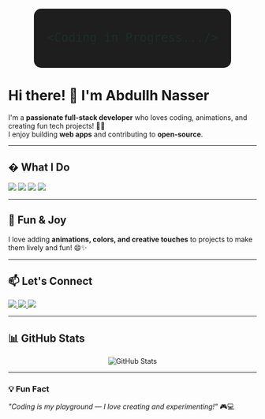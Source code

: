<!-- Animated SVG Banner -->
<p align="center">
  <svg width="400" height="120" viewBox="0 0 400 120" xmlns="http://www.w3.org/2000/svg">
    <rect width="400" height="120" fill="#1E1E1E" rx="15" ry="15"/>
    <text x="50%" y="50%" fill="#00FFAA" font-size="24" font-family="monospace" text-anchor="middle" alignment-baseline="middle">
      &lt;Coding in Progress.../&gt;
      <animate attributeName="opacity" values="0;1;0" dur="1.5s" repeatCount="indefinite"/>
    </text>
  </svg>
</p>

# Hi there! 👋 I'm Abdullh Nasser

I'm a **passionate full-stack developer** who loves coding, animations, and creating fun tech projects! 🎉✨  
I enjoy building **web apps** and contributing to **open-source**.

---

## � What I Do
<p>
  <img src="https://img.shields.io/badge/HTML-E34F26?style=for-the-badge&logo=html5&logoColor=white"/>
  <img src="https://img.shields.io/badge/CSS-1572B6?style=for-the-badge&logo=css3&logoColor=white"/>
  <img src="https://img.shields.io/badge/JavaScript-F7DF1E?style=for-the-badge&logo=javascript&logoColor=black"/>
  <img src="https://img.shields.io/badge/React-61DAFB?style=for-the-badge&logo=react&logoColor=black"/>
</p>

---

## 🌟 Fun & Joy
I love adding **animations, colors, and creative touches** to projects to make them lively and fun! 😄✨

---

## 📫 Let's Connect
<p>
  <a href="https://www.linkedin.com/in/yourprofile">
    <img src="https://img.shields.io/badge/LinkedIn-0A66C2?style=for-the-badge&logo=linkedin&logoColor=white"/>
  </a>
  <a href="https://twitter.com/yourprofile">
    <img src="https://img.shields.io/badge/Twitter-1DA1F2?style=for-the-badge&logo=twitter&logoColor=white"/>
  </a>
  <a href="https://yourwebsite.com">
    <img src="https://img.shields.io/badge/Website-FF69B4?style=for-the-badge&logo=google-chrome&logoColor=white"/>
  </a>
</p>

---

## 📊 GitHub Stats
<p align="center">
  <img src="https://github-readme-stats.vercel.app/api?username=abdullh091&show_icons=true&theme=radical" alt="GitHub Stats"/>
</p>

---

### 💡 Fun Fact
_"Coding is my playground — I love creating and experimenting!"_ 🎮💻